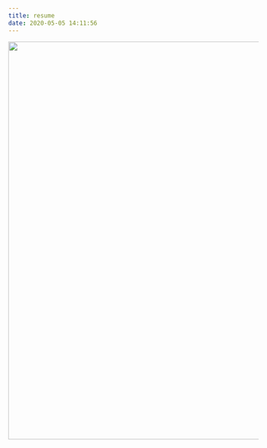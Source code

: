 ```yaml
---
title: resume
date: 2020-05-05 14:11:56
---
```

<div class="section center-align">
  <a href="https://drive.google.com/open?id=1bMDpru0VWcVtE-LJ3Clo37T4YuuZA3Jk" 
    target="_blank"
    class="">
    <img class="z-depth-1 responsive-img hoverable" 
      src="/imgs/resume.png" 
      width="800" 
      style="display: inline-block">
  </a>
</div>
